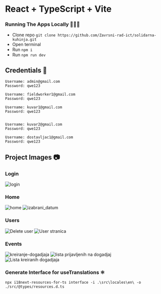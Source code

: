 # React + TypeScript + Vite

### Running The Apps Locally 💪🧑‍🏭

- Clone repo `git clone https://github.com/Zavrsni-rad-ict/solidarna-kuhinja.git`
- Open terminal
- Run `npm i`
- Run `npm run dev`

## Credentials 📃

```
Username: admin@gmail.com
Password: qwe123

Username: fieldworker1@gmail.com
Password: qwe123

Username: kuvar1@gmail.com
Password: qwe123


Username: kuvar2@gmail.com
Password: qwe123

Username: dostavljac1@gmail.com
Password: qwe123
```


## Project Images 📷

### Login
![login](https://github.com/user-attachments/assets/74d833c2-eba9-4854-83b9-ce594ce29738)

### Home
![home](https://github.com/user-attachments/assets/77e4bf38-2f53-4609-ae38-0693b5022f29)
![izabrani_datum](https://github.com/user-attachments/assets/86772d93-018a-4fef-b89b-0a5788483771)
  
### Users
![Delete user](https://github.com/user-attachments/assets/f64ab0fb-9f5b-46c9-a92e-dea6a521ec0a)
![User stranica](https://github.com/user-attachments/assets/644b9dd1-8554-42e4-8fbc-90e41222ca90)

### Events
![kreiranje-dogadjaja](https://github.com/user-attachments/assets/ba11daf9-9f29-4c74-96d3-52f713d46772)
![lista prijavljenih na dogadjaj](https://github.com/user-attachments/assets/db08f2ee-90f9-4eb0-9d1d-83580a2660e7)
![Lista kreiranih dogadjaja](https://github.com/user-attachments/assets/ea7a18de-eb35-41bf-b720-a1e50c3a8075)


### Generate Interface for useTranslations ⚛

`npx i18next-resources-for-ts interface -i .\src\locales\en\ -o ./src/@types/resources.d.ts`
